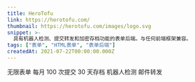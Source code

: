 ```yaml
---
title: HeroTofu
link: https://herotofu.com/
thumbnail: https://herotofu.com/images/logo.svg
snippet: >-
  具有机器人检测、提交转发和加密存档功能的表单后端。与任何前端框架兼容。
tags: ["表单", "HTML表单", "表单后端"]
createdAt: 2021-07-22T00:00:00.000Z
---
```

无限表单
每月 100 次提交
30 天存档
机器人检测
邮件转发